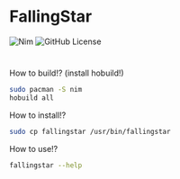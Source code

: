 # FallingStar
![Nim](https://img.shields.io/badge/nim-%23FFE953.svg?style=for-the-badge&logo=nim&logoColor=white)
![GitHub License](https://img.shields.io/github/license/ruzen42/harkpkg?style=for-the-badge)
#

How to build!?
(install hobuild!)
``` sh
sudo pacman -S nim
hobuild all
```

How to install!?
``` sh
sudo cp fallingstar /usr/bin/fallingstar
```

How to use!?
``` sh
fallingstar --help
```
